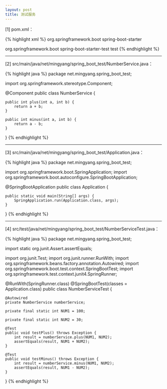 ```yaml
---
layout: post
title: 测试服务
---
```


[1] pom.xml：

{% highlight xml %}
<dependency>
    <groupId>org.springframework.boot</groupId>
    <artifactId>spring-boot-starter</artifactId>
</dependency>

<dependency>
    <groupId>org.springframework.boot</groupId>
    <artifactId>spring-boot-starter-test</artifactId>
    <scope>test</scope>
</dependency>
{% endhighlight %}

---

[2] src/main/java/net/mingyang/spring_boot_test/NumberService.java：

{% highlight java %}
package net.mingyang.spring_boot_test;

import org.springframework.stereotype.Component;

@Component
public class NumberService {
    
    public int plus(int a, int b) {
        return a + b;
    }
    
    public int minus(int a, int b) {
        return a - b;
    }
}
{% endhighlight %}

---

[3] src/main/java/net/mingyang/spring_boot_test/Application.java：

{% highlight java %}
package net.mingyang.spring_boot_test;

import org.springframework.boot.SpringApplication;
import org.springframework.boot.autoconfigure.SpringBootApplication;

@SpringBootApplication
public class Application {
    
    public static void main(String[] args) {
        SpringApplication.run(Application.class, args);
    }
}
{% endhighlight %}

---

[4] src/test/java/net/mingyang/spring_boot_test/NumberServiceTest.java：

{% highlight java %}
package net.mingyang.spring_boot_test;

import static org.junit.Assert.assertEquals;

import org.junit.Test;
import org.junit.runner.RunWith;
import org.springframework.beans.factory.annotation.Autowired;
import org.springframework.boot.test.context.SpringBootTest;
import org.springframework.test.context.junit4.SpringRunner;

@RunWith(SpringRunner.class)
@SpringBootTest(classes = Application.class)
public class NumberServiceTest {
    
    @Autowired
    private NumberService numberService;

    private final static int NUM1 = 100;
    
    private final static int NUM2 = 30;
    
    @Test
    public void testPlus() throws Exception {
        int result = numberService.plus(NUM1, NUM2);
        assertEquals(result, NUM1 + NUM2);
    }
    
    @Test
    public void testMinus() throws Exception {
        int result = numberService.minus(NUM1, NUM2);
        assertEquals(result, NUM1 - NUM2);
    }
}
{% endhighlight %}